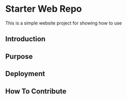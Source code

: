 # Starter Web Repo

This is a simple website project for showing how to use

## Introduction

## Purpose

## Deployment

## How To Contribute
